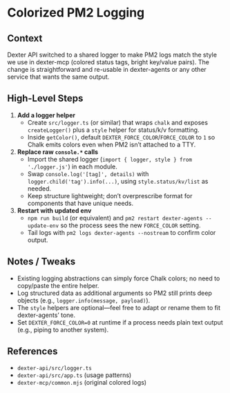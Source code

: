 # Colorized PM2 Logging

## Context
Dexter API switched to a shared logger to make PM2 logs match the style we use in dexter-mcp (colored status tags, bright key/value pairs). The change is straightforward and re-usable in dexter-agents or any other service that wants the same output.

## High-Level Steps
1. **Add a logger helper**
   - Create `src/logger.ts` (or similar) that wraps `chalk` and exposes `createLogger()` plus a `style` helper for status/k/v formatting.
   - Inside `getColor()`, default `DEXTER_FORCE_COLOR`/`FORCE_COLOR` to `1` so Chalk emits colors even when PM2 isn’t attached to a TTY.
2. **Replace raw `console.*` calls**
   - Import the shared logger (`import { logger, style } from './logger.js'`) in each module.
   - Swap `console.log('[tag]', details)` with `logger.child('tag').info(...)`, using `style.status/kv/list` as needed.
   - Keep structure lightweight; don’t overprescribe format for components that have unique needs.
3. **Restart with updated env**
   - `npm run build` (or equivalent) and `pm2 restart dexter-agents --update-env` so the process sees the new `FORCE_COLOR` setting.
   - Tail logs with `pm2 logs dexter-agents --nostream` to confirm color output.

## Notes / Tweaks
- Existing logging abstractions can simply force Chalk colors; no need to copy/paste the entire helper.
- Log structured data as additional arguments so PM2 still prints deep objects (e.g., `logger.info(message, payload)`).
- The `style` helpers are optional—feel free to adapt or rename them to fit dexter-agents’ tone.
- Set `DEXTER_FORCE_COLOR=0` at runtime if a process needs plain text output (e.g., piping to another system).

## References
- `dexter-api/src/logger.ts`
- `dexter-api/src/app.ts` (usage patterns)
- `dexter-mcp/common.mjs` (original colored logs)
